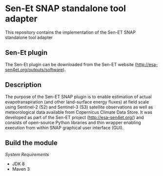 # Sen-Et SNAP standalone tool adapter

This repository contains the implementation of the Sen-ET SNAP standalone tool adapter

## Sen-Et plugin

The Sen-Et plugin can be downloaded from the Sen-ET website (http://esa-sen4et.org/outputs/software).

## Description

The purpose of the Sen-ET SNAP plugin is to enable estimation of actual evapotranspiration (and other land-surface energy fluxes) at field scale using Sentinel-2 (S2) and Sentinel-3 (S3) satellite observations as well as meteorological data available from Copernicus Climate Data Store. It was developed as part of the Sen-ET project (http://esa-sen4et.org/) and consists of open-source Python libraries and thin wrapper enabling execution from within SNAP graphical user interface (GUI).

## Build the module

*System Requirements*
  * JDK 8
  * Maven 3

